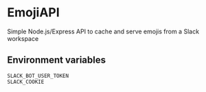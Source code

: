 # EmojiAPI

Simple Node.js/Express API to cache and serve emojis from a Slack workspace

## Environment variables

```env
SLACK_BOT_USER_TOKEN
SLACK_COOKIE
```